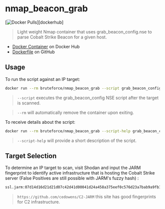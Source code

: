 # nmap_beacon_grab

[![Docker Pulls](https://img.shields.io/docker/cloud/pulls/bruteforce/nmap_beacon_grab.svg)][dockerhub]

> Light weight Nmap container that uses grab_beacon_config.nse to parse Cobalt Strike Beacon for a given host.

- [Docker Container](https://hub.docker.com/repository/docker/bruteforce/nmap_beacon_grab) on Docker Hub
- [Dockerfile](https://github.com/beerMT/nmap_beacon_grab) on GitHub

## Usage

To run the script against an IP target:
```bash
docker run --rm bruteforce/nmap_beacon_grab --script grab_beacon_config -Pn <target>
```
> `--script` executes the grab_beacon_config NSE script after the target is scanned.

> `--rm` will automatically remove the container upon exiting.

To receive details about the script:
```bash
docker run --rm bruteforce/nmap_beacon_grab --script-help grab_beacon_config
```

> `--script-help` will provide a short description of the script.


## Target Selection

To determine an IP target to scan, visit Shodan and input the JARM fingerprint to identify active infrastructure that is hosting the Cobalt Strike server (False Positives are still possible with JARM's fuzzy hash) :

```bash
ssl.jarm:07d14d16d21d21d07c42d41d00041d24a458a375eef0c576d23a7bab9a9fb1
```
> `https://github.com/cedowens/C2-JARM` this site has good fingerprints for C2 infrastructure.
